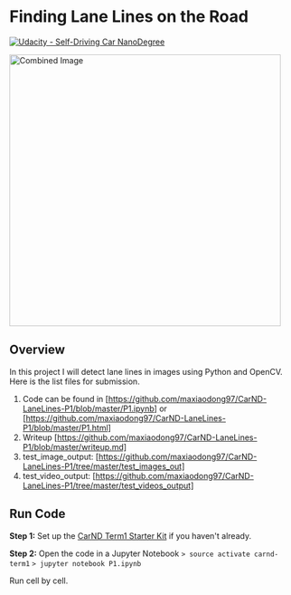 # **Finding Lane Lines on the Road** 
[![Udacity - Self-Driving Car NanoDegree](https://s3.amazonaws.com/udacity-sdc/github/shield-carnd.svg)](http://www.udacity.com/drive)

<img src="examples/laneLines_thirdPass.jpg" width="480" alt="Combined Image" />

Overview
---

In this project I will detect lane lines in images using Python and OpenCV. Here is the list files for submission.

1. Code can be found in [https://github.com/maxiaodong97/CarND-LaneLines-P1/blob/master/P1.ipynb]
or [https://github.com/maxiaodong97/CarND-LaneLines-P1/blob/master/P1.html]
2. Writeup [https://github.com/maxiaodong97/CarND-LaneLines-P1/blob/master/writeup.md]
3. test_image_output: [https://github.com/maxiaodong97/CarND-LaneLines-P1/tree/master/test_images_out]
4. test_video_output: [https://github.com/maxiaodong97/CarND-LaneLines-P1/tree/master/test_videos_output]

Run Code
---

**Step 1:** Set up the [CarND Term1 Starter Kit](https://classroom.udacity.com/nanodegrees/nd013/parts/fbf77062-5703-404e-b60c-95b78b2f3f9e/modules/83ec35ee-1e02-48a5-bdb7-d244bd47c2dc/lessons/8c82408b-a217-4d09-b81d-1bda4c6380ef/concepts/4f1870e0-3849-43e4-b670-12e6f2d4b7a7) if you haven't already.

**Step 2:** Open the code in a Jupyter Notebook
`> source activate carnd-term1`
`> jupyter notebook P1.ipynb` 

Run cell by cell.
